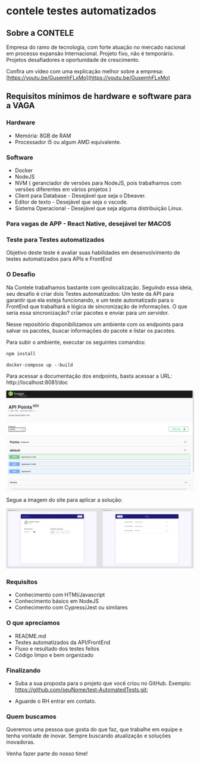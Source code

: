
# contele testes automatizados

  

## Sobre a CONTELE

  Empresa do ramo de tecnologia, com forte atuação no mercado nacional em processo expansão Internacional. Projeto fixo, não é temporário. Projetos desafiadores e oportunidade de crescimento.

Confira um vídeo com uma explicação melhor sobre a empresa: [https://youtu.be/GusemhFLxMo](https://youtu.be/GusemhFLxMo)

## Requisitos mínimos de hardware e software para a VAGA

### Hardware

- Memória: 8GB de RAM
- Processador i5 ou algum AMD equivalente. 

### Software
- Docker
- NodeJS
- NVM ( geranciador de versões para NodeJS, pois trabalhamos com versões diferentes em vários projetos ) 
- Client para Database  -  Desejável que seja o Dbeaver.
- Editor de texto - Desejável que seja o vscode. 
- Sistema Operacional - Desejável que seja alguma distribuição Linux. 

### Para vagas de APP - React Native, desejável ter MACOS

### Teste para Testes automatizados

Objetivo deste teste é avaliar suas habilidades em desenvolvimento de testes automatizados para APIs e FrontEnd

### O Desafio

Na Contele trabalhamos bastante com geolocalização. Seguindo essa ideia, seu desafio é criar dois Testes automatizados: Um teste da API para garantir que ela esteja funcionando, e um teste automatizado para o FrontEnd que trabalhará a lógica de sincronização de informações. O que seria essa sincronização? criar pacotes e enviar para um servidor.

Nesse repositório disponibilizamos um ambiente com os endpoints para salvar os pacotes, buscar informações do pacote e listar os pacotes.

Para subir o ambiente, executar os seguintes comandos:

```
npm install
```

```
docker-compose up --build
```

Para acessar a documentação dos endpoints, basta acessar a URL: http://localhost:8081/doc

![API Docs](src/assets/api_docs.png)

Segue a imagem do site para aplicar a solução:

![Layout](src/assets/layout.png)

### Requisitos

* Conhecimento com HTMl/Javascript
* Conhecimento básico em NodeJS
* Conhecimento com Cypress/Jest ou similares
  
### O que apreciamos

* README.md
* Testes automatizados da API/FrontEnd
* Fluxo e resultado dos testes feitos 
* Código limpo e bem organizado

### Finalizando

* Suba a sua proposta para o projeto que você criou no GitHub. Exemplo: https://github.com/seuNome/test-AutomatedTests.git;

* Aguarde o RH entrar em contato.

### Quem buscamos  

Queremos uma pessoa que gosta do que faz, que trabalhe em equipe e tenha vontade de inovar. Sempre buscando atualização e soluções inovadoras.

Venha fazer parte do nosso time!